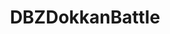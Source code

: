 ---
title: DBZDokkanBattle
crosslinks:
- DBZDokkanMarketplace
- OnePieceTC
- '2013'
- NarutoBlazing
- DokkanBattleCommunity
- xkcd
- REEEEEEEEEE
- OutOfTheLoop
- FFBraveExvius
- PrequelMemes
- Dokkanmemes
- FFRecordKeeper
- titlegore
- explainlikeimfive
- hearthstone
- JoJoDiamondRecords
- nocontext
- kotk
- fakehistoryporn
---